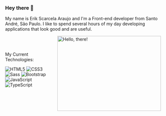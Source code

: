 ### Hey there 👋

My name is Erik Scarcela Araujo and I'm a Front-end developer from Santo André, São Paulo. I like to spend several hours of my day developing applications that look good and are useful.

<a href="#">
<img src="https://www.icegif.com/wp-content/uploads/2023/08/icegif-224.gif" title="hello" width="335" height="243" align="right" alt="Hello, there!">
</a>

<br><br><br>
My Current Technologies:

![HTML5](https://img.shields.io/badge/-HTML5-232323?style=flat&labelColor=E34F26&logo=html5&logoColor=ffffff)
![CSS3](https://img.shields.io/badge/-CSS3-232323?style=flat&labelColor=1572B6&logo=css3&logoColor=ffffff)
![Sass](https://img.shields.io/badge/-Sass-232323?style=flat&labelColor=CC6699&logo=sass&logoColor=ffffff)
![Bootstrap](https://img.shields.io/badge/-Bootstrap-232323?style=flat&labelColor=7952B3&logo=bootstrap&logoColor=ffffff)
![JavaScript](https://img.shields.io/badge/-JavaScript-232323?style=flat&labelColor=000000&logo=javascript&logoColor=F7DF1E)
![TypeScript](https://img.shields.io/badge/-TypeScript-232323?style=flat&labelColor=000000&logo=typescript&logoColor=3178C6)

